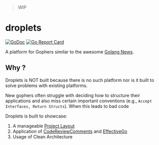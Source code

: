 > WIP

# droplets

[![GoDoc](https://godoc.org/github.com/spy16/droplets?status.svg)](https://godoc.org/github.com/spy16/droplets) [![Go Report Card](https://goreportcard.com/badge/github.com/spy16/droplets)](https://goreportcard.com/report/github.com/spy16/droplets)

A platform for Gophers similar to the awesome [Golang News](http://golangnews.com).

## Why ?

Droplets is NOT built because there is no such platform nor is it built to solve problems
with existing platforms.

New gophers often struggle with deciding how to structure their applications and also miss certain
important conventions (e.g., `Accept Interfaces, Return Structs`). When this leads to bad code


Droplets is built to showcase:

1. A manageable [Project Layout](https://github.com/golang-standards/project-layout/)
2. Application of [CodeReviewComments](https://github.com/golang/go/wiki/CodeReviewComments) and [EffectiveGo](https://golang.org/doc/effective_go.html)
3. Usage of Clean Architecture
